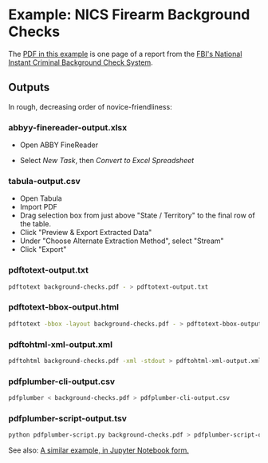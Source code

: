 # Example: NICS Firearm Background Checks

The [PDF in this example](background-checks.pdf) is one page of a report from the [FBI's National Instant Criminal Background Check System](https://www.fbi.gov/about-us/cjis/nics).

## Outputs

In rough, decreasing order of novice-friendliness:

### abbyy-finereader-output.xlsx

- Open ABBY FineReader

- Select *New Task*, then *Convert to Excel Spreadsheet*


### tabula-output.csv

- Open Tabula
- Import PDF
- Drag selection box from just above "State / Territory" to the final row of the table.
- Click "Preview & Export Extracted Data"
- Under "Choose Alternate Extraction Method", select "Stream"
- Click "Export"

### pdftotext-output.txt

```sh
pdftotext background-checks.pdf - > pdftotext-output.txt
```

### pdftotext-bbox-output.html

```sh
pdftotext -bbox -layout background-checks.pdf - > pdftotext-bbox-output.html
```

### pdftohtml-xml-output.xml

```sh
pdftohtml background-checks.pdf -xml -stdout > pdftohtml-xml-output.xml
```

### pdfplumber-cli-output.csv

```sh
pdfplumber < background-checks.pdf > pdfplumber-cli-output.csv
```

### pdfplumber-script-output.tsv

```sh
python pdfplumber-script.py background-checks.pdf > pdfplumber-script-output.tsv
```

See also: [A similar example, in Jupyter Notebook form.](https://github.com/jsvine/pdfplumber/blob/master/examples/notebooks/extract-table-nics.ipynb)
